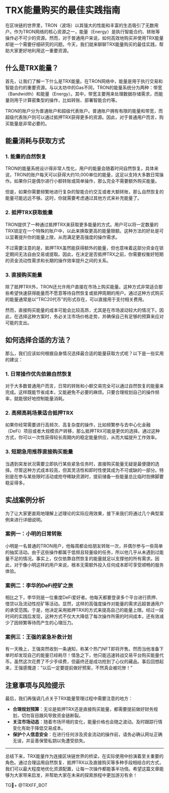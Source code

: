 # TRX能量购买的最佳实践指南

在区块链的世界里，TRON（波场）以其强大的性能和丰富的生态吸引了无数用户。作为TRON网络的核心资源之一，能量（Energy）是执行智能合约、转账等操作必不可少的资源。然而，对于普通用户来说，如何高效地购买并使用TRX能量却是一个需要仔细研究的问题。今天，我们就来聊聊TRX能量购买的最佳实践，帮助大家更好地利用这一重要资源。

## 什么是TRX能量？

首先，让我们了解一下什么是TRX能量。在TRON网络中，能量是用于执行交易和智能合约的重要资源。与以太坊中的Gas不同，TRON的能量系统分为两种：带宽（Bandwidth）和能量（Energy）。其中，带宽主要用来处理数据存储需求，而能量则用于计算密集型的操作，比如转账、部署智能合约等。

TRON的账户分为普通账户和超级代表账户。普通账户拥有有限的能量和带宽，而超级代表账户则可以通过抵押TRX获得更多的资源。因此，对于普通用户而言，购买能量是非常必要的。

## 能量消耗与获取方式

### 1. 能量的自然恢复

TRON的能量系统设计得非常人性化，用户的能量会随着时间自然恢复。具体来说，TRON的账户每天可以获得大约10,000单位的能量，这足以支持大多数日常操作。如果你只是偶尔进行小额转账或简单操作，那么完全不需要额外购买能量。

但是，如果你需要频繁地进行复杂的智能合约交互或者大额转账，那么自然恢复的能量可能远远不够。这时，你就需要考虑通过其他方式来补充能量了。

### 2. 抵押TRX获取能量

TRON提供了一种通过抵押TRX来获取更多能量的方式。用户可以将一定数量的TRX锁定在一个特殊的账户中，以此来换取更高的能量限额。这种方法的好处是可以显著提升你的能量上限，从而满足更高强度的操作需求。

不过需要注意的是，抵押TRX虽然能获得额外的能量，但也意味着这部分资金在锁定期间无法自由交易或提取。因此，在决定是否抵押TRX之前，你需要权衡好短期的资金流动性需求和长期的操作效率提升之间的关系。

### 3. 直接购买能量

除了抵押TRX外，TRON还允许用户直接在市场上购买能量。这种方式非常适合那些希望快速获得能量而不愿意等待自然恢复或抵押周期的用户。通过这种方式购买的能量通常是以“TRC20代币”的形式存在，可以直接用于支付相关费用。

然而，直接购买能量的成本可能会比较高昂，尤其是在市场波动较大的情况下。因此，在选择这种方案时，务必关注市场价格走势，并确保自己有足够的预算来应对可能的支出。

## 如何选择合适的方法？

那么，我们应该如何根据自身情况选择最合适的能量获取方式呢？以下是一些实用的建议：

### 1. 日常操作优先依赖自然恢复

对于大多数普通用户而言，日常的转账和小额交易完全可以通过自然恢复的能量来完成。这样既能节省成本，又能避免不必要的麻烦。只要合理规划自己的操作频率，就能很好地控制能量消耗。

### 2. 高频高耗场景适合抵押TRX

如果你经常需要进行高频次、高复杂度的操作，比如频繁参与去中心化金融（DeFi）项目或者大规模资产转移，那么抵押TRX可能是更优的选择。通过这种方式，你可以一次性获得较长周期内的稳定能量供应，从而大幅提升工作效率。

### 3. 短期急用推荐直接购买能量

当遇到突发状况需要立即执行某些紧急任务时，直接购买能量无疑是最便捷的选择。尽管这种方式成本较高，但其灵活性和即时性使其成为不可或缺的一部分。特别是在参与某些限时活动或抢夺稀缺资源时，提前储备一些能量总比临时抱佛脚要稳妥得多。

## 实战案例分析

为了让大家更直观地理解上述理论的实际应用效果，接下来我们将通过几个典型案例来进行详细说明。

### 案例一：小明的日常转账

小明是一名普通的TRON用户，他每周都会给朋友转账一次，并偶尔参与一些简单的抽奖活动。由于这些操作都属于低频且轻量级的任务，所以他几乎从未遇到过能量不足的情况。事实上，仅仅依靠自然恢复的能量就足以支撑他的所有需求。因此，对于像小明这样的用户来说，根本无需额外投入任何成本即可享受顺畅的服务体验。

### 案例二：李华的DeFi挖矿之旅

相比之下，李华则是一位重度DeFi爱好者。他每天都要登录多个平台进行质押、借贷以及流动性挖矿等活动。显然，这样的高强度操作对能量的需求远超普通用户的承受范围。于是，他决定采用抵押TRX的方式来提高自己的能量上限。经过一段时间的实践后发现，这种方式不仅大大降低了每次操作所需的时间成本，还有效减少了因频繁等待而产生的心理压力。

### 案例三：王强的紧急补救计划

有一天晚上，王强突然收到一条通知，称某个热门NFT即将开售。然而当他准备下单时却发现自己的能量已经耗尽！情急之下，他只能迅速转战交易平台购买能量代币。虽然这次花费了不少手续费，但最终还是成功抢到了心仪的藏品。事后回想起来，王强感慨道：“以后一定要提前做好预案，不然真会被坑惨！”

## 注意事项与风险提示

最后，我们再强调几点关于TRX能量管理过程中需要注意的地方：

- **合理规划预算**：无论是抵押TRX还是直接购买能量，都需要提前做好财务规划，切勿盲目跟风导致资金链断裂。
- **关注市场动态**：随着市场环境的变化，能量价格也会随之波动。及时跟踪行情变化有助于降低交易成本。
- **保护个人信息安全**：在进行任何涉及资金流动的操作前，请务必确认网址正确无误，并妥善保管私钥以免遭受损失。

---

总结下来，TRX能量作为连接区块链世界的桥梁，在实际使用中扮演着至关重要的角色。通过合理运用自然恢复、抵押TRX以及直接购买等多种手段相结合的方式，我们可以最大程度地优化资源配置，让每一次操作都能事半功倍。希望这篇文章能够为大家带来启发，并帮助大家在未来的探索旅程中更加游刃有余！

TG💪+ @TRXFF_BOT